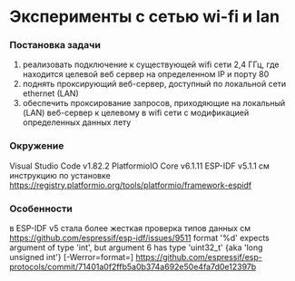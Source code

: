 # Эксперименты с сетью wi-fi и lan

### Постановка задачи ###
1. реализовать подключение к существующей wifi сети 2,4 ГГц, где находится целевой веб сервер на определенном IP и порту 80
2. поднять проксирующий веб-сервер, доступный по локальной сети ethernet (LAN)
3. обеспечить проксирование запросов, приходяющие на локальный (LAN) веб-сервер к целевому в wifi сети 
с модификацией определенных данных лету

### Окружение 
Visual Studio Code v1.82.2
PlatformioIO Core v6.1.11
ESP-IDF v5.1.1 см инструкцию по установке https://registry.platformio.org/tools/platformio/framework-espidf


### Особенности
в ESP-IDF v5 стала более жесткая проверка типов данных
см https://github.com/espressif/esp-idf/issues/9511
format '%d' expects argument of type 'int', but argument 6 has type 'uint32_t' {aka 'long unsigned int'} [-Werror=format=]
https://github.com/espressif/esp-protocols/commit/71401a0f2ffb5a0b374a692e50e4fa7d0e12397b
